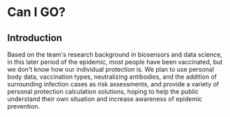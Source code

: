 # Can I GO?
## Introduction
Based on the team's research background in biosensors and data science, in this later period of the epidemic, most people have been vaccinated, but we don't know how our individual protection is. We plan to use personal body data, vaccination types, neutralizing antibodies, and the addition of surrounding infection cases as risk assessments, and provide a variety of personal protection calculation solutions, hoping to help the public understand their own situation and increase awareness of epidemic prevention.
